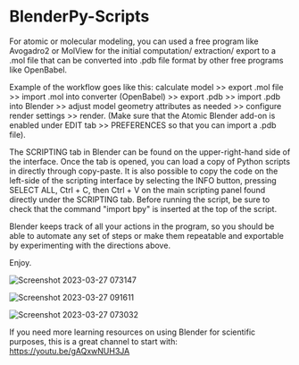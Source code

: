 # BlenderPy-Scripts
For atomic or molecular modeling, you can used a free program like Avogadro2 or MolView for the initial computation/ extraction/ export to a .mol file that can be converted into .pdb file format by other free programs like OpenBabel. 

Example of the workflow goes like this: calculate model >> export .mol file >> import .mol into converter (OpenBabel) >> export .pdb >> import .pdb into Blender >> adjust model geometry attributes as needed >> configure render settings >> render. 
(Make sure that the Atomic Blender add-on is enabled under EDIT tab >> PREFERENCES so that you can import a .pdb file).

The SCRIPTING tab in Blender can be found on the upper-right-hand side of the interface. Once the tab is opened, you can load a copy of Python scripts in directly through copy-paste. It is also possible to copy the code on the left-side of the scripting interface by selecting the INFO button, pressing SELECT ALL, Ctrl + C, then Ctrl + V on the main scripting panel found directly under the SCRIPTING tab. Before running the script, be sure to check that the command "import bpy" is inserted at the top of the script. 

Blender keeps track of all your actions in the program, so you should be able to automate any set of steps or make them repeatable and exportable by experimenting with the directions above. 

Enjoy. 


![Screenshot 2023-03-27 073147](https://user-images.githubusercontent.com/88035770/227973246-258a7ede-ee07-4eb2-80b0-53905947d27e.png)


![Screenshot 2023-03-27 091611](https://user-images.githubusercontent.com/88035770/227973274-b59f7e5b-d207-4a14-b9e3-d391de7d40d0.png)


![Screenshot 2023-03-27 073032](https://user-images.githubusercontent.com/88035770/227973303-191839dc-8343-4df0-8196-9dc46e84a769.png)


If you need more learning resources on using Blender for scientific purposes, this is a great channel to start with: https://youtu.be/gAQxwNUH3JA

